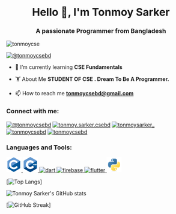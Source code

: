 <h1 align="center">Hello 👋, I'm Tonmoy Sarker</h1>
<h3 align="center">A passionate Programmer from Bangladesh</h3>

<p align="left"> <img src="https://komarev.com/ghpvc/?username=tonmoycse&label=Profile%20views&color=0e75b6&style=flat" alt="tonmoycse" /> </p>

<p align="left"> <a href="https://twitter.com/@tonmoysarker_me" target="blank"><img src="https://img.shields.io/twitter/follow/tonmoysarker_me?logo=twitter&style=for-the-badge" alt="@tonmoycsebd" /></a> </p>

- 🌱 I’m currently learning **CSE Fundamentals**

- 🏋 About Me **STUDENT OF CSE . Dream To Be A Programmer.**

- 📫 How to reach me **tonmoycsebd@gmail.com**

<h3 align="left">Connect with me:</h3>
<p align="left">
<a href="https://twitter.com/@tonmoysarker_me" target="blank"><img align="center" src="https://raw.githubusercontent.com/rahuldkjain/github-profile-readme-generator/master/src/images/icons/Social/twitter.svg" alt="@tonmoycsebd" height="30" width="40" /></a>
<a href="https://fb.com/tonmoysarkercse" target="blank"><img align="center" src="https://raw.githubusercontent.com/rahuldkjain/github-profile-readme-generator/master/src/images/icons/Social/facebook.svg" alt="tonmoy.sarker.csebd" height="30" width="40" /></a>
<a href="https://instagram.com/tonmoysarker_" target="blank"><img align="center" src="https://raw.githubusercontent.com/rahuldkjain/github-profile-readme-generator/master/src/images/icons/Social/instagram.svg" alt="tonmoysarker_" height="30" width="40" /></a>
<a href="https://www.hackerrank.com/tonmoycsebd" target="blank"><img align="center" src="https://raw.githubusercontent.com/rahuldkjain/github-profile-readme-generator/master/src/images/icons/Social/hackerrank.svg" alt="tonmoycsebd" height="30" width="40" /></a>
<a href="https://codeforces.com/profile/tonmoycsebd" target="blank"><img align="center" src="https://raw.githubusercontent.com/rahuldkjain/github-profile-readme-generator/master/src/images/icons/Social/codeforces.svg" alt="tonmoycsebd" height="30" width="40" /></a>
</p>

<h3 align="left">Languages and Tools:</h3>
<p align="left"> <a href="https://www.cprogramming.com/" target="_blank" rel="noreferrer"> <img src="https://raw.githubusercontent.com/devicons/devicon/master/icons/c/c-original.svg" alt="c" width="40" height="40"/> </a> <a href="https://www.w3schools.com/cpp/" target="_blank" rel="noreferrer"> <img src="https://raw.githubusercontent.com/devicons/devicon/master/icons/cplusplus/cplusplus-original.svg" alt="cplusplus" width="40" height="40"/> </a><a href="https://dart.dev" target="_blank" rel="noreferrer"> <img src="https://www.vectorlogo.zone/logos/dartlang/dartlang-icon.svg" alt="dart" width="40" height="40"/> </a> <a href="https://firebase.google.com/" target="_blank" rel="noreferrer"> <img src="https://www.vectorlogo.zone/logos/firebase/firebase-icon.svg" alt="firebase" width="40" height="40"/> </a> <a href="https://flutter.dev" target="_blank" rel="noreferrer"> <img src="https://www.vectorlogo.zone/logos/flutterio/flutterio-icon.svg" alt="flutter" width="40" height="40"/> </a> <a href="https://www.python.org" target="_blank" rel="noreferrer"> <img src="https://raw.githubusercontent.com/devicons/devicon/master/icons/python/python-original.svg" alt="python" width="40" height="40"/> </a> </p>

[![Top Langs](https://github-readme-stats.vercel.app/api/top-langs/?username=tonmoycse&layout=compact&theme=chartreuse-dark)]

![Tonmoy Sarker's GitHub stats](https://github-readme-stats.vercel.app/api?username=tonmoycse&show_icons=true&theme=chartreuse-dark)

[![GitHub Streak](https://github-readme-streak-stats.herokuapp.com/?user=tonmoycse&theme=chartreuse-dark)]



